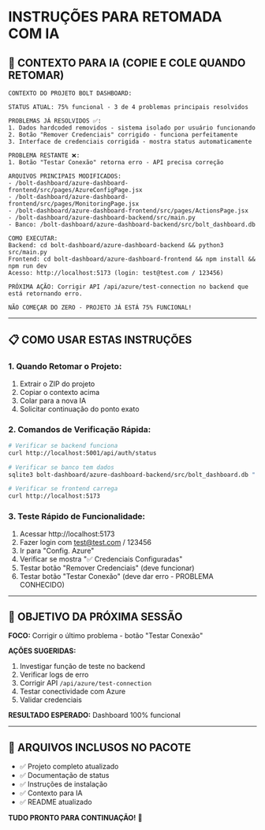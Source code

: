 # INSTRUÇÕES PARA RETOMADA COM IA

## 🤖 **CONTEXTO PARA IA (COPIE E COLE QUANDO RETOMAR)**

```
CONTEXTO DO PROJETO BOLT DASHBOARD:

STATUS ATUAL: 75% funcional - 3 de 4 problemas principais resolvidos

PROBLEMAS JÁ RESOLVIDOS ✅:
1. Dados hardcoded removidos - sistema isolado por usuário funcionando
2. Botão "Remover Credenciais" corrigido - funciona perfeitamente
3. Interface de credenciais corrigida - mostra status automaticamente

PROBLEMA RESTANTE ❌:
1. Botão "Testar Conexão" retorna erro - API precisa correção

ARQUIVOS PRINCIPAIS MODIFICADOS:
- /bolt-dashboard/azure-dashboard-frontend/src/pages/AzureConfigPage.jsx
- /bolt-dashboard/azure-dashboard-frontend/src/pages/MonitoringPage.jsx  
- /bolt-dashboard/azure-dashboard-frontend/src/pages/ActionsPage.jsx
- /bolt-dashboard/azure-dashboard-backend/src/main.py
- Banco: /bolt-dashboard/azure-dashboard-backend/src/bolt_dashboard.db

COMO EXECUTAR:
Backend: cd bolt-dashboard/azure-dashboard-backend && python3 src/main.py
Frontend: cd bolt-dashboard/azure-dashboard-frontend && npm install && npm run dev
Acesso: http://localhost:5173 (login: test@test.com / 123456)

PRÓXIMA AÇÃO: Corrigir API /api/azure/test-connection no backend que está retornando erro.

NÃO COMEÇAR DO ZERO - PROJETO JÁ ESTÁ 75% FUNCIONAL!
```

---

## 📋 **COMO USAR ESTAS INSTRUÇÕES**

### **1. Quando Retomar o Projeto:**
1. Extrair o ZIP do projeto
2. Copiar o contexto acima 
3. Colar para a nova IA
4. Solicitar continuação do ponto exato

### **2. Comandos de Verificação Rápida:**
```bash
# Verificar se backend funciona
curl http://localhost:5001/api/auth/status

# Verificar se banco tem dados
sqlite3 bolt-dashboard/azure-dashboard-backend/src/bolt_dashboard.db ".tables"

# Verificar se frontend carrega
curl http://localhost:5173
```

### **3. Teste Rápido de Funcionalidade:**
1. Acessar http://localhost:5173
2. Fazer login com test@test.com / 123456
3. Ir para "Config. Azure"
4. Verificar se mostra "✅ Credenciais Configuradas"
5. Testar botão "Remover Credenciais" (deve funcionar)
6. Testar botão "Testar Conexão" (deve dar erro - PROBLEMA CONHECIDO)

---

## 🎯 **OBJETIVO DA PRÓXIMA SESSÃO**

**FOCO:** Corrigir o último problema - botão "Testar Conexão"

**AÇÕES SUGERIDAS:**
1. Investigar função de teste no backend
2. Verificar logs de erro
3. Corrigir API `/api/azure/test-connection`
4. Testar conectividade com Azure
5. Validar credenciais

**RESULTADO ESPERADO:** Dashboard 100% funcional

---

## 📁 **ARQUIVOS INCLUSOS NO PACOTE**

- ✅ Projeto completo atualizado
- ✅ Documentação de status
- ✅ Instruções de instalação
- ✅ Contexto para IA
- ✅ README atualizado

**TUDO PRONTO PARA CONTINUAÇÃO!** 🚀

